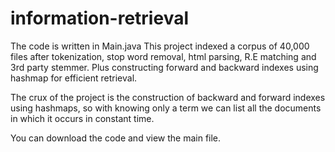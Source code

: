 # information-retrieval
The code is written in Main.java
This project indexed a corpus of 40,000 files after tokenization, stop word removal, html parsing, R.E matching and 3rd party stemmer. Plus constructing forward and backward indexes using hashmap for efficient retrieval.

The crux of the project is the construction of backward and forward indexes using hashmaps, so with knowing only a term we can list all the documents in which it occurs in constant time.

You can download the code and view the main file.
